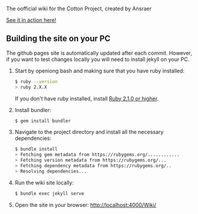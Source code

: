 The oofficial wiki for the Cotton Project, created by Ansraer

[See it in action here!](https://cottonmc.github.io/Wiki/)

## Building the site on your PC
The github pages site is automatically updated after each commit. However, if you want to test changes locally you will need to install jekyll on your PC.

1.  Start by openiong bash and making sure that you have ruby installed:
    ```bash
    $ ruby --version
    > ruby 2.X.X
    ```
    If you don't have ruby installed, install [Ruby 2.1.0 or higher](https://www.ruby-lang.org/en/downloads/).

2.  Install bundler:
    ```bash
    $ gem install bundler
    ```

3.  Navigate to the project directory and install all the necessary dependencies:
    ```bash
    $ bundle install
    > Fetching gem metadata from https://rubygems.org/............
    > Fetching version metadata from https://rubygems.org/...
    > Fetching dependency metadata from https://rubygems.org/..
    > Resolving dependencies...
    ```

4.  Run the wiki site locally:
    ```bash
    $ bundle exec jekyll serve
    ```

5. Open the site in your browser: [http://localhost:4000/Wiki/](http://localhost:4000/Wiki/)